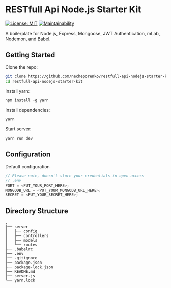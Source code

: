 # RESTfull Api Node.js Starter Kit
[![License: MIT](https://img.shields.io/badge/License-MIT-brightgreen.svg)](https://opensource.org/licenses/MIT) [![Maintainability](https://api.codeclimate.com/v1/badges/4286f11a88200108d3f8/maintainability)](https://codeclimate.com/github/necheporenko/restfull-api-nodejs-starter-kit/maintainability)

A boilerplate for Node.js, Express, Mongoose, JWT Authentication, mLab, Nodemon, and Babel.

## Getting Started

Clone the repo:

```sh
git clone https://github.com/necheporenko/restfull-api-nodejs-starter-kit.git
cd restfull-api-nodejs-starter-kit
```

Install yarn:

```js
npm install -g yarn
```

Install dependencies:

```sh
yarn
```

Start server:

```sh
yarn run dev
```

## Configuration

Default configuration

```js
// Please note, doesn't store your credentials in open access
// .env
PORT = <PUT_YOUR_PORT_HERE>;
MONGODB_URL = <PUT_YOUR_MONGODB_URL_HERE>;
SECRET = <PUT_YOUR_SECRET_HERE>;
```

## Directory Structure

```
.
├── server
│   ├── config
│   ├── controllers
│   ├── models
│   └── routes
├── .babelrc
├── .env
├── .gitignore
├── package.json
├── package-lock.json
├── README.md
├── server.js
└── yarn.lock
```
